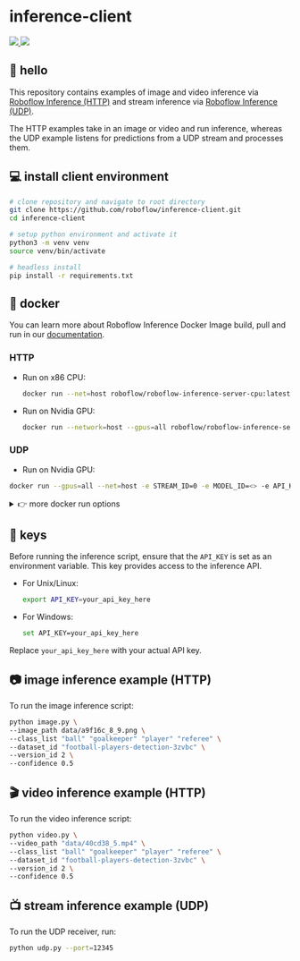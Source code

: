 # inference-client

<a href="https://universe.roboflow.com/roboflow-jvuqo/football-players-detection-3zvbc">
    <img src="https://app.roboflow.com/images/download-dataset-badge.svg"></img>
</a>
<a href="https://universe.roboflow.com/roboflow-jvuqo/football-players-detection-3zvbc/model/">
    <img src="https://app.roboflow.com/images/try-model-badge.svg"></img>
</a>

## 👋 hello

This repository contains examples of image and video inference via [Roboflow Inference (HTTP)](https://github.com/roboflow/inference) and stream inference via [Roboflow Inference (UDP)](https://github.com/roboflow/inference).

The HTTP examples take in an image or video and run inference, whereas the UDP example listens for predictions from a UDP stream and processes them.

## 💻 install client environment

```bash
# clone repository and navigate to root directory
git clone https://github.com/roboflow/inference-client.git
cd inference-client

# setup python environment and activate it
python3 -m venv venv
source venv/bin/activate

# headless install
pip install -r requirements.txt
```

## 🐋 docker

You can learn more about Roboflow Inference Docker Image build, pull and run in our [documentation](https://roboflow.github.io/inference/quickstart/docker/).

### HTTP

- Run on x86 CPU:

  ```bash
  docker run --net=host roboflow/roboflow-inference-server-cpu:latest
  ```
    
- Run on Nvidia GPU:

  ```bash
  docker run --network=host --gpus=all roboflow/roboflow-inference-server-gpu:latest
  ```

### UDP

- Run on Nvidia GPU:

```bash
docker run --gpus=all --net=host -e STREAM_ID=0 -e MODEL_ID=<> -e API_KEY=<> roboflow/roboflow-inference-server-udp-gpu:latest
```
  
<details close>
<summary>👉 more docker run options</summary>

### HTTP

- Run on arm64 CPU:

  ```bash
  docker run -p 9001:9001 roboflow/roboflow-inference-server-arm-cpu:latest
  ```
  
- Run on Nvidia GPU with TensorRT Runtime:

  ```bash
  docker run --network=host --gpus=all roboflow/roboflow-inference-server-trt:latest
  ```
  
- Run on Nvidia Jetson with JetPack `4.x`:

  ```bash
  docker run --privileged --net=host --runtime=nvidia roboflow/roboflow-inference-server-jetson:latest
  ```
  
- Run on Nvidia Jetson with JetPack `5.x`:

  ```bash
  docker run --privileged --net=host --runtime=nvidia roboflow/roboflow-inference-server-jetson-5.1.1:latest
  ```

### UDP

We only support one UDP container at the moment. Refer to the UDP command from earlier to set up UDP.

</details>

## 🔑 keys

Before running the inference script, ensure that the `API_KEY` is set as an environment variable. This key provides access to the inference API.

- For Unix/Linux:

    ```bash
    export API_KEY=your_api_key_here
    ```

- For Windows:

    ```bash
    set API_KEY=your_api_key_here
    ```
  
Replace `your_api_key_here` with your actual API key.

## 📷 image inference example (HTTP)

To run the image inference script:

```bash
python image.py \
--image_path data/a9f16c_8_9.png \
--class_list "ball" "goalkeeper" "player" "referee" \
--dataset_id "football-players-detection-3zvbc" \
--version_id 2 \
--confidence 0.5
```

## 🎬 video inference example (HTTP)

To run the video inference script:

```bash
python video.py \
--video_path "data/40cd38_5.mp4" \
--class_list "ball" "goalkeeper" "player" "referee" \
--dataset_id "football-players-detection-3zvbc" \
--version_id 2 \
--confidence 0.5
```

## 📺 stream inference example (UDP)

To run the UDP receiver, run:

```bash
python udp.py --port=12345
```